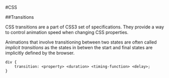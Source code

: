 #CSS

##Transitions

CSS transitions are a part of CSS3 set of specifications. They provide a way to control animation speed when changing CSS properties.

Animations that involve transitioning between two states are often called *implicit transitions* as the states in betwen the start and final states are implicitly defined by the browser.

	div {
		transition: <property> <duration> <timing-function> <delay>;
	}
	
